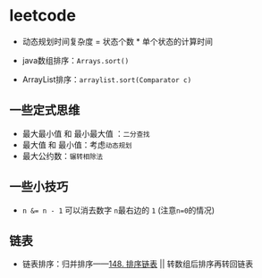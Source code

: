 # leetcode

- 动态规划时间复杂度 = 状态个数 * 单个状态的计算时间

- java数组排序：`Arrays.sort()`
- ArrayList排序：`arraylist.sort(Comparator c)`

## 一些定式思维

- 最大最小值 和 最小最大值 ：`二分查找`
- 最大值 和 最小值：考虑`动态规划`
- 最大公约数：`辗转相除法`
## 一些小技巧

- `n &= n - 1` 可以消去数字 `n`最右边的 `1` (注意`n=0`的情况)

## 链表

- 链表排序：归并排序——[148. 排序链表](https://leetcode.cn/problems/sort-list/) || 转数组后排序再转回链表